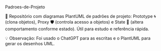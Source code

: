 Padroes-de-Projeto

📂 Repositório com diagramas PlantUML de padrões de projeto: Prototype 🌀 (clona objetos), Proxy 🛡️ (controla acesso a objetos) e State 🔄 (altera comportamento conforme estado). Útil para estudo e referência rápida.

💡 Observação: Foi usado o ChatGPT para as escritas e o PlantUML para gerar os desenhos UML.

